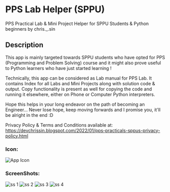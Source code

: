 # PPS Lab Helper (SPPU)
PPS Practical Lab & Mini Project Helper for SPPU Students & Python beginners by chris._.sin

## Description
This app is mainly targeted towards SPPU students who have opted for PPS (Programming and Problem Solving) course and it might also prove useful to Python learners who have just started learning !

Technically, this app can be considered as Lab manual for PPS Lab. It contains Index for all Labs and Mini Projects along with solution code & output. Copy functionality is present as well for copying the code and running it elsewhere, either on Phone or Computer Python interpreters.

Hope this helps in your long endeavor on the path of becoming an Engineer...
Never lose hope, keep moving forwards and I promise you, it'll be alright in the end :D

Privacy Policy & Terms and Conditions available at: https://devchrissin.blogspot.com/2022/01/pps-practicals-sppus-privacy-policy.html

### Icon:
![App Icon](https://lh3.googleusercontent.com/7gpplA9qzeOpfcvTASA61bS2SA4w_4VjfmIMiqYe1GXdCWkBeeIFsWiZ6ODQMIUETA "App Icon")

### ScreenShots:
![ss 1](https://lh3.googleusercontent.com/0gy5MlIm52MBcZb7HTcEabKB_7GJDdmb0ok__RQGOD4Ep0R96uPCEIvjpEyi8nCxDEU "ScreenShot-1")
![ss 2](https://lh3.googleusercontent.com/h0WmhBP9BR9R74dII6Gy-NdGC_styyQkeRp7b52r_YdtDN_-Y62p51edQVRTd38lhhc "ScreenShot-2")
![ss 3](https://lh3.googleusercontent.com/6F0kSmYdIUnXzFQ6k8ts4GnYmesNw7QhiJ8k-NaZuxEy1NMuhcRGXcH4NvoJbndjj98 "ScreenShot-3")
![ss 4](https://lh3.googleusercontent.com/Ug6fdfbHvydphgmBu_jgJHkdvpEcgBz3bGjR31rbvwaWH12O1pelUvqSW97dxKPaEaU "ScreenShot-4")
